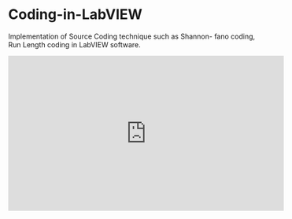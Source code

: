 # Coding-in-LabVIEW
Implementation of Source Coding technique such as Shannon- fano coding, Run Length coding in LabVIEW software.

<iframe width="560" height="315" src="https://www.youtube.com/embed/FL0JPhuVy0A" frameborder="0" allow="accelerometer; autoplay; encrypted-media; gyroscope; picture-in-picture" allowfullscreen></iframe>
